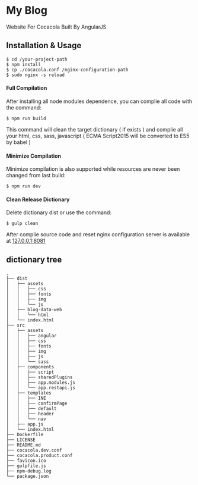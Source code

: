 # My Blog
Website For Cocacola Built By AngularJS

## Installation & Usage

```
$ cd /your-project-path
$ npm install
$ cp ./cocacola.conf /nginx-configuration-path
$ sudo nginx -s reload
```

#### Full Compilation
After installing all node modules dependence, you can complie all code with the command:
```
$ npm run build
```
This command will clean the target dictionary ( if exists ) and complie all your html, css, sass, javascript ( ECMA Script2015 will be converted to ES5 by babel )


#### Minimize Compilation
Minimize compilation is also supported while resources are never been changed from last build:
```
$ npm run dev
```


#### Clean Release Dictionary
Delete dictionary dist or use the command:
```
$ gulp clean
```

After complie source code and reset nginx configuration server is available at [127.0.0.1:8081](127.0.0.1:8081)

## dictionary tree

```
.
├── dist
│   ├── assets
│   │   ├── css
│   │   ├── fonts
│   │   ├── img
│   │   └── js
│   ├── blog-data-web
│   │   └── html
│   └── index.html
├── src
│   ├── assets
│   │   ├── angular
│   │   ├── css
│   │   ├── fonts
│   │   ├── img
│   │   ├── js
│   │   └── sass
│   ├── components
│   │   ├── script
│   │   ├── sharedPlugins
│   │   ├── app.modules.js
│   │   └── app.restapi.js
│   ├── templates
│   │   ├── INE
│   │   ├── confirmPage
│   │   ├── default
│   │   ├── header
│   │   └── nav
│   ├── app.js
│   └── index.html
├── Dockerfile
├── LICENSE
├── README.md
├── cocacola.dev.conf
├── cocacola.product.conf
├── favicon.ico
├── gulpfile.js
├── npm-debug.log
└── package.json

```
